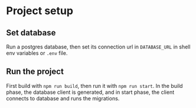 

# Project setup

## Set database

Run a postgres database, then set its connection url in `DATABASE_URL` in shell env variables or `.env` file.

## Run the project

First build with `npm run build`, then run it with `npm run start`.
In the build phase, the database client is generated, and in start phase, the client connects to database and runs the migrations.